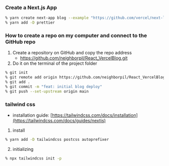 ### Create a Next.js App
```bash
% yarn create next-app blog --example "https://github.com/vercel/next-learn/tree/master/basics/learn-starter"
% yarn add -D prettier
```

### How to create a repo on my computer and connect to the GitHub repo
1. Create a repository on GitHub and copy the repo address
    + https://github.com/neighborpil/React_VercelBlog.git
2. Do it on the terminal of the project folder
```bash
% git init
% git remote add origin https://github.com/neighborpil/React_VercelBlog.git
% git add .
% git commit -m "feat: initial blog deploy"
% git push --set-upstream origin main
```

### tailwind css
- installation guide: [https://tailwindcss.com/docs/installation](https://tailwindcss.com/docs/guides/nextjs)
1. install
```bash
% yarn add -D tailwindcss postcss autoprefixer
```
2. initializing
```bash
% npx tailwindcss init -p
```
